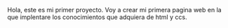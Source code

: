 Hola, este es mi primer proyecto.
Voy a crear mi primera pagina web en la
que implentare los conocimientos que 
adquiera de html y ccs.
